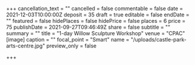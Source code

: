 +++
cancellation_text = ""
cancelled = false
commentable = false
date = 2021-12-03T10:00:00Z
deposit = 35
draft = true
editable = false
endDate = ""
featured = false
hidePlaces = false
hidePrice = false
places = 6
price = 75
publishDate = 2021-09-27T09:46:49Z
share = false
subtitle = ""
summary = ""
title = "1-day Willow Sculpture Workshop"
venue = "CPAC"
[image]
caption = ""
focal_point = "Smart"
name = "/uploads/castle-park-arts-centre.jpg"
preview_only = false

+++
